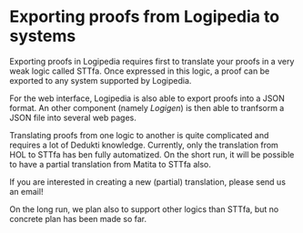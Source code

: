 # Exporting proofs from Logipedia to systems
Exporting proofs in Logipedia requires first to translate your proofs in a very
weak logic called STTfa.  Once expressed in this logic, a proof can be exported
to any system supported by Logipedia.

For the web interface, Logipedia is also able to export proofs into a JSON
format.  An other component (namely _Logigen_) is then able to tranfsorm a JSON
file into several web pages.

Translating proofs from one logic to another is quite complicated and requires a
lot of Dedukti knowledge. Currently, only the translation from HOL to STTfa has
ben fully automatized. On the short run, it will be possible to have a partial
translation from Matita to STTfa also.

If you are interested in creating a new (partial) translation, please send us an
email!

On the long run, we plan also to support other logics than STTfa, but no
concrete plan has been made so far.
